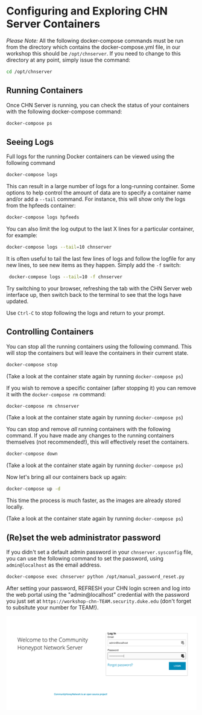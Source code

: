 Configuring and Exploring CHN Server Containers
====================================

*Please Note:* All the following docker-compose commands must be run from the directory which contains the 
docker-compose.yml file, in our workshop this should be `/opt/chnserver`. If you need to change to this directory at 
any point, simply issue the command:

```bash
cd /opt/chnserver
```

## Running Containers
Once CHN Server is running, you can check the status of your containers with the following docker-compose command:

```bash
docker-compose ps
```

## Seeing Logs

Full logs for the running Docker containers can be viewed using the following command

```bash
docker-compose logs
```

This can result in a large number of logs for a long-running container. Some options to help control the amount of 
data are to specify a container name and/or add a `--tail` command. For instance, this will show only the logs from 
the hpfeeds container:
```bash
docker-compose logs hpfeeds
```
You can also limit the log output to the last X lines for a particular container, for example:

```bash
docker-compose logs --tail=10 chnserver
```

It is often useful to tail the last few lines of logs and follow the logfile for any new lines, to see new items as 
they happen. Simply add the `-f` switch:
 
```bash
 docker-compose logs --tail=10 -f chnserver
```
 
Try switching to your browser, refreshing the tab with the CHN Server web interface up, then switch back to the 
terminal to see that the logs have updated.

Use `Ctrl-C` to stop following the logs and return to your prompt.

## Controlling Containers 
You can stop all the running containers using the following command. This will stop the containers but will leave the 
containers in their current state.

```bash
docker-compose stop
```

(Take a look at the container state again by running `docker-compose ps`)

If you wish to remove a specific container (after stopping it) you can remove it with the `docker-compose rm` command:

```bash
docker-compose rm chnserver
```

(Take a look at the container state again by running `docker-compose ps`)

You can stop and remove *all* running containers with the following command. If you have made any changes to the 
running containers themselves (not recommended!), this will effectively reset the containers.

```bash
docker-compose down
```

(Take a look at the container state again by running `docker-compose ps`)

Now let's bring all our containers back up again:

```bash
docker-compose up -d
```

This time the process is much faster, as the images are already stored locally. 

(Take a look at the container state again by running `docker-compose ps`)

## (Re)set the web administrator password

If you didn't set a default admin password in your `chnserver.sysconfig` file, you can use the following command to 
set the password, using `admin@localhost` as the email address.

```bash
docker-compose exec chnserver python /opt/manual_password_reset.py
```

After setting your password, REFRESH your CHN login screen and log into the web portal using the "admin@localhost" credential with the 
password you just set at `https://workshop-chn-TEAM.security.duke.edu` (don't forget to subsitute your number for 
TEAM!).




![Screenshot 1](img/chn_deploy_1.png)

